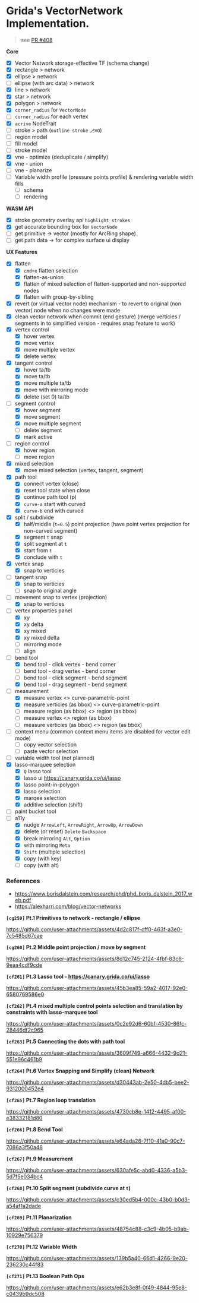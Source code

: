 # Grida's VectorNetwork Implementation.

> see [PR #408](https://github.com/gridaco/grida/pull/408)

**Core**

- [x] Vector Network storage-effective TF (schema change)
- [x] rectangle > network
- [x] ellipse > network
- [ ] ellipse (with arc data) > network
- [x] line > network
- [x] star > network
- [x] polygon > network
- [x] `corner_radius` for `VectorNode`
- [ ] `corner_radius` for each vertex
- [x] `acrive` NodeTrait
- [ ] stroke > path (`outline stroke` `⎇⌘O`)
- [ ] region model
- [ ] fill model
- [ ] stroke model
- [x] vne - optimize (deduplicate / simplify)
- [x] vne - union
- [ ] vne - planarize
- [ ] Variable width profile (pressure points profile) & rendering variable width fills
  - [ ] schema
  - [ ] rendering

**WASM API**

- [x] stroke geometry overlay api `highlight_strokes`
- [x] get accurate bounding box for `VectorNode`
- [ ] get primitive -> vector (mostly for ArcRing shape)
- [ ] get path data -> for complex surface ui display

**UX Features**

- [x] flatten
  - [x] `cmd+e` flatten selection
  - [x] flatten-as-union
  - [x] flatten of mixed selection of flatten-supported and non-supported nodes
  - [x] flatten with group-by-sibling
- [x] revert (or virtual vector node) mechanism - to revert to original (non vector) node when no changes were made
- [x] clean vector network when commit (end gesture) (merge verticies / segments in to simplified version - requires snap feature to work)
- [x] vertex control
  - [x] hover vertex
  - [x] move vertex
  - [x] move multiple vertex
  - [x] delete vertex
- [x] tangent control
  - [x] hover ta/tb
  - [x] move ta/tb
  - [x] move multiple ta/tb
  - [x] move with mirroring mode
  - [x] delete (set 0) ta/tb
- [ ] segment control
  - [x] hover segment
  - [x] move segment
  - [x] move multiple segment
  - [ ] delete segment
  - [x] mark active
- [ ] region control
  - [x] hover region
  - [ ] move region
- [x] mixed selection
  - [x] move mixed selection (vertex, tangent, segment)
- [x] path tool
  - [x] connect vertex (close)
  - [x] reset tool state when close
  - [x] continue path tool (p)
  - [x] `curve-a` start with curved
  - [x] `curve-b` end with curved
- [x] split / subdivide
  - [x] half/middle (`t=0.5`) point projection (have point vertex projection for non-curved segment)
  - [x] segment `t` snap
  - [x] split segment at `t`
  - [x] start from `t`
  - [x] conclude with `t`
- [x] vertex snap
  - [x] snap to verticies
- [ ] tangent snap
  - [x] snap to verticies
  - [ ] snap to original angle
- [ ] movement snap to vertex (projection)
  - [x] snap to verticies
- [ ] vertex properties panel
  - [x] xy
  - [x] xy delta
  - [x] xy mixed
  - [x] xy mixed delta
  - [ ] mirroring mode
  - [ ] align
- [ ] bend tool
  - [x] bend tool - click vertex - bend corner
  - [ ] bend tool - drag vertex - bend corner
  - [ ] bend tool - click segment - bend segment
  - [x] bend tool - drag segment - bend segment
- [ ] measurement
  - [x] measure vertex <> curve-parametric-point
  - [x] measure verticies (as bbox) <> curve-parametric-point
  - [ ] measure region (as bbox) <> region (as bbox)
  - [ ] measure vertex <> region (as bbox)
  - [ ] measure verticies (as bbox) <> region (as bbox)
- [ ] context menu (common context menu items are disabled for vector edit mode)
  - [ ] copy vector selection
  - [ ] paste vector selection
- [ ] variable width tool (not planned)
- [x] lasso-marquee selection
  - [x] `Q` lasso tool
  - [x] lasso ui https://canary.grida.co/ui/lasso
  - [x] lasso point-in-polygon
  - [x] lasso selection
  - [x] marqee selection
  - [x] additive selection (shift)
- [ ] paint bucket tool
- [ ] a11y
  - [x] nudge `ArrowLeft`, `ArrowRight`, `ArrowUp`, `ArrowDown`
  - [x] delete (or reset) `Delete` `Backspace`
  - [x] break mirroring `Alt`, `Option`
  - [x] with mirroring `Meta`
  - [x] `Shift` (multiple selection)
  - [x] copy (with key)
  - [ ] copy (with alt)

### References

- https://www.borisdalstein.com/research/phd/phd_boris_dalstein_2017_web.pdf
- https://alexharri.com/blog/vector-networks

**`[cg259]` Pt.1 Primitives to network - rectangle / ellipse**

https://github.com/user-attachments/assets/4d2c817f-cff0-463f-a3e0-7c5485d67cae

**`[cg260]` Pt.2 Middle point projection / move by segment**

https://github.com/user-attachments/assets/8d12c745-2124-4fbf-83c6-9eaa4cdf9cde

**`[cf261]` Pt.3 Lasso tool - https://canary.grida.co/ui/lasso**

https://github.com/user-attachments/assets/45b3ea85-59a2-4017-92e0-6580769586e0

**`[cf262]` Pt.4 mixed multiple control points selection and translation by constraints with lasso-marquee tool**

https://github.com/user-attachments/assets/0c2e92d6-60bf-4530-86fc-28446df2c965

**`[cf263]` Pt.5 Connecting the dots with path tool**

https://github.com/user-attachments/assets/3609f749-a666-4432-9d21-551e96c461b9

**`[cf264]` Pt.6 Vertex Snapping and Simplify (clean) Network**

https://github.com/user-attachments/assets/d30443ab-2e50-4db5-bee2-9312000452e4

**`[cf265]` Pt.7 Region loop translation**

https://github.com/user-attachments/assets/4730cb8e-1412-4495-af00-e38332181d80

**`[cf266]` Pt.8 Bend Tool**

https://github.com/user-attachments/assets/e64ada26-7f10-41a0-90c7-7086a3f50a48

**`[cf267]` Pt.9 Measurement**

https://github.com/user-attachments/assets/630afe5c-abd0-4336-a5b3-5d7f5e034bc4

**`[cf268]` Pt.10 Split segment (subdivide curve at `t`)**

https://github.com/user-attachments/assets/c30ed5b4-000c-43b0-b0d3-a54af1a2dade

**`[cf269]` Pt.11 Planarization**

https://github.com/user-attachments/assets/48754c88-c3c9-4b05-b9ab-10929e756379

**`[cf270]` Pt.12 Variable Width**

https://github.com/user-attachments/assets/139b5a40-66d1-4266-9e20-236230c44f83

**`[cf271]` Pt.13 Boolean Path Ops**

https://github.com/user-attachments/assets/e62b3e8f-0f49-4844-95e8-c0439b9dc508
